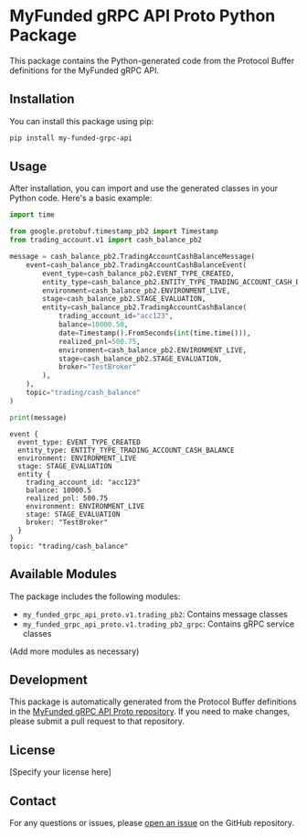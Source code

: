 # MyFunded gRPC API Proto Python Package

This package contains the Python-generated code from the Protocol Buffer definitions for the MyFunded gRPC API.

## Installation

You can install this package using pip:

```bash
pip install my-funded-grpc-api
```

## Usage

After installation, you can import and use the generated classes in your Python code. Here's a basic example:

```python
import time

from google.protobuf.timestamp_pb2 import Timestamp
from trading_account.v1 import cash_balance_pb2

message = cash_balance_pb2.TradingAccountCashBalanceMessage(
    event=cash_balance_pb2.TradingAccountCashBalanceEvent(
        event_type=cash_balance_pb2.EVENT_TYPE_CREATED,
        entity_type=cash_balance_pb2.ENTITY_TYPE_TRADING_ACCOUNT_CASH_BALANCE,
        environment=cash_balance_pb2.ENVIRONMENT_LIVE,
        stage=cash_balance_pb2.STAGE_EVALUATION,
        entity=cash_balance_pb2.TradingAccountCashBalance(
            trading_account_id="acc123",
            balance=10000.50,
            date=Timestamp().FromSeconds(int(time.time())),
            realized_pnl=500.75,
            environment=cash_balance_pb2.ENVIRONMENT_LIVE,
            stage=cash_balance_pb2.STAGE_EVALUATION,
            broker="TestBroker"
        ),
    ),
    topic="trading/cash_balance"
)

print(message)
```
```shell
event {
  event_type: EVENT_TYPE_CREATED
  entity_type: ENTITY_TYPE_TRADING_ACCOUNT_CASH_BALANCE
  environment: ENVIRONMENT_LIVE
  stage: STAGE_EVALUATION
  entity {
    trading_account_id: "acc123"
    balance: 10000.5
    realized_pnl: 500.75
    environment: ENVIRONMENT_LIVE
    stage: STAGE_EVALUATION
    broker: "TestBroker"
  }
}
topic: "trading/cash_balance"
```

## Available Modules

The package includes the following modules:

- `my_funded_grpc_api_proto.v1.trading_pb2`: Contains message classes
- `my_funded_grpc_api_proto.v1.trading_pb2_grpc`: Contains gRPC service classes

(Add more modules as necessary)

## Development

This package is automatically generated from the Protocol Buffer definitions in the [MyFunded gRPC API Proto repository](https://github.com/MyFunded/my-funded-grpc-api-proto). If you need to make changes, please submit a pull request to that repository.

## License

[Specify your license here]

## Contact

For any questions or issues, please [open an issue](https://github.com/MyFunded/my-funded-grpc-api-proto/issues) on the GitHub repository.